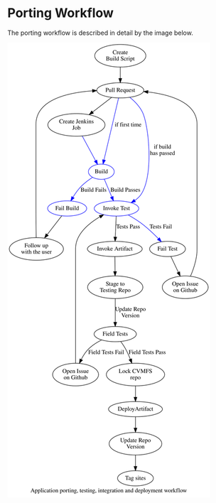 # Porting Workflow

The porting workflow is described in detail by the image below.

![Porting Workflow](PortingWorkflow.svg)

